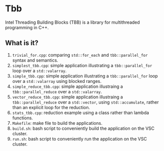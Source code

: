 # Tbb
Intel Threading Building Blocks (TBB) is a library for multithreaded
programming in C++.

## What is it?
1. `trivial_for.cpp`: comparing `std::for_each` and `tbb::parallel_for` syntax
    and semantics.
1. `simplest_tbb.cpp`: simple application illustrating a `tbb::parallel_for`
    loop over a `std::valarray`.
1. `simple_tbb.cpp`: simple application illustrating a `tbb::parallel_for`
    loop over a `std::valarray` using blocked ranges.
1. `simple_reduce_tbb.cpp`: simple application illustraing a
    `tbb::parallel_reduce` over a `std::valarray`.
1. `vector_reduce_tbb.cpp`: simple application illustraing a
    `tbb::parallel_reduce` over a `std::vector`, using `std::accumulate`,
    rather than an explicit loop for the reduction.
1. `stats_tbb.cpp`: reduction example using a class rather than lambda functions.
1. `Makefile`: make file to build the applications.
1. `build.sh`: bash script to conveniently build the application on
    the VSC cluster.
1. `run.sh`: bash script to conveniently run the application on
    the VSC cluster.
